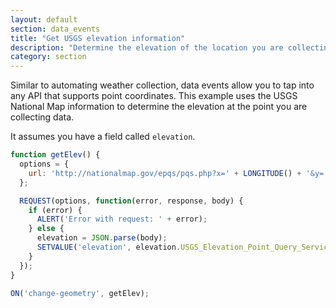 ```yaml
---
layout: default
section: data_events
title: "Get USGS elevation information"
description: "Determine the elevation of the location you are collecting data."
category: section
---
```


Similar to automating weather collection, data events allow you to tap into any API that supports point coordinates.  This example uses the USGS National Map information to determine the elevation at the point you are collecting data.

It assumes you have a field called `elevation`.

``` js
function getElev() {
  options = {
    url: 'http://nationalmap.gov/epqs/pqs.php?x=' + LONGITUDE() + '&y=' + LATITUDE() + '&units=Feet&output=json'
  };

  REQUEST(options, function(error, response, body) {
    if (error) {
      ALERT('Error with request: ' + error);
    } else {
      elevation = JSON.parse(body);
      SETVALUE('elevation', elevation.USGS_Elevation_Point_Query_Service.Elevation_Query.Elevation);
    }
  });
}

ON('change-geometry', getElev);
```
